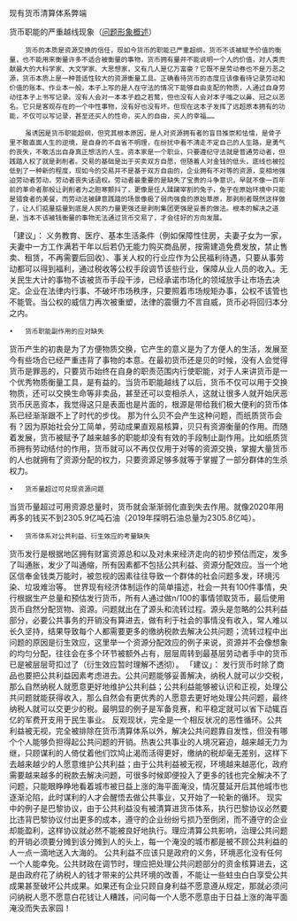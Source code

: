现有货币清算体系弊端

货币职能的严重越线现象（[问题形象概述](https://github.com/hibabyv/future_vision/blob/main/MonetaryFunctionExceed.md)）

        货币的本质是资源交换的信任，现如今货币的职能已严重超纲，货币不该被赋予价值的衡量，也不能用来衡量许多不适合被衡量的事物，货币拥有量并不能说明一个人的价值，对人类贡献最大的大科学家、大文学家、大思想家，又有几人是亿万富豪？它既不是劳动券也不是万恶之源，货币本质上是一种普适性较大的资源衡量工具。正确看待货币的态度应该像看待记录劳动和价值的账本、作业本一般，本子上写的是人在守法的情况下能够自由支配的物质，人通过自身劳动往本子上书写记录。没有人会对一本本子趋之若鹜，但也没有人会对本子嗤之以鼻、冠之以恶名。它只是客观存在的一个中性事物，没有好也没有坏。但现在这本子发挥了远超原本拥有的功能，不仅可以写记录，甚至还买人的性命，买人的自由，买人的幸福……

        虽诱因是货币职能超纲，但究其根本原因，是人对资源拥有者的盲目推崇和怯懦，是骨子里不敢直面人生的逆境，是自身的不自省不明理，在纷扰中看不清走不定自己的人生路，是勇气的丧失，不敢活出自身真正想活的人生。资本家是一个职业，只要遵纪守法就是普通劳动者，但践踏人权了就是剥削者。交易的基础是出于买卖双方自愿，但随着人对金钱的低头，底线也被拉低到了一种新的程度，现如今的交易并不是基于双方自由的，企业拥有不对等的资源，变相地强迫劳动者劳动，劳动者丧失话语权。劳动者最重要的是缺失了宝贵的斗争意识，早就不像一百年前的革命者那般让剥削者为之胆寒颤抖了，更像是任人蹂躏宰割的兔子，兔子在原始环境中只能是猎食者的美餐，而劳动法被肆意践踏的场景像极了弱肉强食的原始草原，那剥削者既然这样做了，让人们掂量掂量到底是人民的力量更强还是剥削集团更强是妥善的做法。根本的解决之道是，当本不该被钱衡量的事物无法通过货币交易了，才会往好的方向发展。

「建议」：
义务教育、医疗、基本生活条件（例如保障性住房，夫妻子女为一家，夫妻中一方工作满若干年以后若仍无能力购买商品房，按需建造免费发放，禁止售卖、租赁，不再需要后回收）、事关人权的行业应作为公民福利待遇，只要从事劳动都可以得到福利，通过税收等公权手段调节该些行业，保障从业人员的收入。无关民生大计的事物不该被货币手段干涉，已经承诺市场化的领域放手让市场去决定。企业在法律内行事、不破坏市场秩序，只要照着市场规矩办事，公权不该管也不能管。当公权的威信力再次被重塑，法律的震慑力不言自威，货币必将回归本分之内。







	•	货币职能副作用的应对缺失
货币产生的初衷是为了方便物质交换，它产生的意义是为了方便人的生活，发展至今有些场合已经严重违背了事物的本意。在最初货币还是贝的时候，没有人会觉得货币是罪恶的，只要货币始终在自身的职责范围内行使职能，对于人来讲货币是一个优秀物质衡量工具，是有益的。当货币职能越线了以后，货币不仅可以用于交换物质，还可以交换生命等非卖品，甚至还可以变相杀人，这就让很多人就开始厌恶货币厌恶资本，我觉得这只是表面也是片面的，根源是带给我们极大便利的货币体系已经渐渐跟不上了时代的步伐。
那为什么贝不会产生这种问题，而纸质货币会有？因为原始社会分工简单，劳动成果直观易核算，贝只有资源衡量的作用。而随着发展，货币被赋予了越来越多的职能却没有有效的手段制止副作用。比如纸质货币拥有劳动结付的作用，货币就可以不再仅仅用于对等的资源交换，掌握大量货币的人也就拥有了资源分配的权力，只要资源足够多就等于掌握了一部分群体的生杀权力。

	•	货币量超过可兑现资源问题
当货币量超过可用资源总量时，货币就会渐渐弱化直到失去作用。就像2020年用再多的钱买不到2305.9亿吨石油（2019年探明石油总量为2305.8亿吨）。














	•	货币体系对公共利益、衍生效应的考量缺失
货币发行是根据地区拥有财富资源总和以及对未来经济走向的初步预估而定，发多了叫通胀，发少了叫通缩，所有因素都不包括公共利益、资源分配效应。当一个地区信奉金钱类万能时，被忽视的因素往往导致一个群体的社会问题多发，环境污染、垃圾难治等。
世界现有经济体制运作的简单描述，社会一共有100件事情，央行根据生产总量和预估发行货币，所有人通过做n/100的事情领取货币，最后使用货币自然分配货物、资源。问题就出在了源头和流转过程。源头是忽略的公共利益部分，必要公共事务的开销没有算进去，做有利于社会的事情没有收入，常人难以长久坚持，结果导致每个人都需要更多的缴纳税款去解决公共问题；流转过程中出问题的原因是衍生效应，这里举一个资源分配效应的例子来说，资源并不会像想象的均匀分配，往往会在多个环节被额外占有，层层周转到最基层劳动者手中的货币已是被层层苛扣过了（衍生效应暂时理解不透彻）。
「建议」：
发行货币时除了商品也要把公共利益因素考虑进去。公共问题能够妥善解决，纳税人就可以少交税，那么自然纳税人就愿意更好地维护公共利益；公共利益能够被认识和正视，处理公共问题就能获得收入，那么自然会有更优秀的人愿意去更好地处理公共问题，最终纳税人就可以交更少的税。最明显的例子是军备竞赛，和平稳定就可以省下动辄百亿的军费开支用于民生事业。
反观现状，完全是一个相反状况的恶性循环。公共利益被无视，完全被排除在货币清算体系以外，解决公共问题靠自发性，但没有哪个个人能够负担得起公共问题的开销。热衷公共事业的人境况窘迫，越来越无力为继，只顾谋利的人倚仗着他们饮鸠止渴而活得更好，缴纳的税却毫无差别，这样下去越来越少的人愿意维护公共利益；由于公共利益被无视，环境越来越恶化，政府需要越来越多的税款去解决问题，可很多时候即便投入了更多的钱也完全解决不了问题，只能眼睁睁地看着城市被日益上涨的海平面淹没，情况蔓延开后其他城市也逐渐沦陷，此时谋利的人才会醒悟去做公共事业，又开始了一轮新的循环。
现实中的例子是巴黎协议，由于公共利益没有被清算进货币体系，执行巴黎协议必然要比违背巴黎协议付出更多的成本，遵守的企业纷纷亏损乃至倒闭，而不遵守的企业却能盈利，这样协议就必然不能被良好地执行。理应清算公共影响，治理公共问题的开销必须要分摊到该分摊到人的头上，每一个淹没的城市都是被不顾公共利益的人一点一滴地送入大海的。
公共利益不应该只是政府的义务，环境恶化没有任何一个人能幸免。公共财政在调节时，理应把处理公共问题部分的资金核算进去，这是由政府花了纳税人的钱才带来的公共环境的改善，不能让一些蛀虫白白享受公共成果甚至破坏公共成果。如果还有企业只顾自身利益不愿意遵从规定，那就必须问问纳税人愿不愿意白花钱让人糟践，问问每一个人愿不愿意由于日益上涨的海平面淹没而失去家园！
